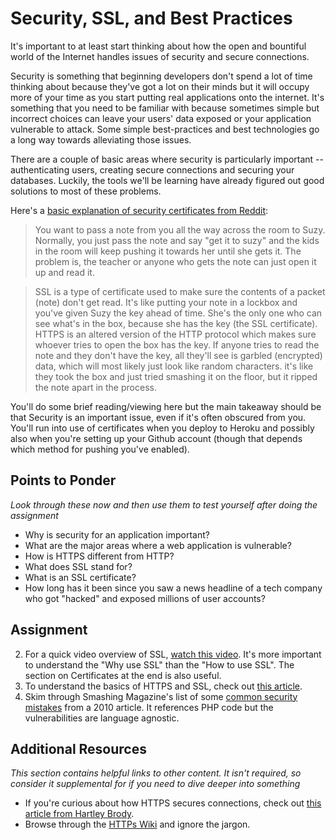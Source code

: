 # Security, SSL, and Best Practices
<!-- *Estimated Time: 1 hr* -->
<!-- this should probably be in rails course -->

It's important to at least start thinking about how the open and bountiful world of the Internet handles issues of security and secure connections.  

Security is something that beginning developers don't spend a lot of time thinking about because they've got a lot on their minds but it will occupy more of your time as you start putting real applications onto the internet.  It's something that you need to be familiar with because sometimes simple but incorrect choices can leave your users' data exposed or your application vulnerable to attack.  Some simple best-practices and best technologies go a long way towards alleviating those issues.

There are a couple of basic areas where security is particularly important -- authenticating users, creating secure connections and securing your databases.  Luckily, the tools we'll be learning have already figured out good solutions to most of these problems.  

Here's a [basic explanation of security certificates from Reddit](http://www.reddit.com/r/explainlikeimfive/comments/jsq3m/eli5_what_are_online_security_certificates_ssl/):


> You want to pass a note from you all the way across the room to Suzy. Normally, you just pass the note and say "get it to suzy" and the kids in the room will keep pushing it towards her until she gets it. The problem is, the teacher or anyone who gets the note can just open it up and read it.

> SSL is a type of certificate used to make sure the contents of a packet (note) don't get read. It's like putting your note in a lockbox and you've given Suzy the key ahead of time. She's the only one who can see what's in the box, because she has the key (the SSL certificate). HTTPS is an altered version of the HTTP protocol which makes sure whoever tries to open the box has the key. If anyone tries to read the note and they don't have the key, all they'll see is garbled (encrypted) data, which will most likely just look like random characters. it's like they took the box and just tried smashing it on the floor, but it ripped the note apart in the process.


You'll do some brief reading/viewing here but the main takeaway should be that Security is an important issue, even if it's often obscured from you.  You'll run into use of certificates when you deploy to Heroku and possibly also when you're setting up your Github account (though that depends which method for pushing you've enabled).

## Points to Ponder

*Look through these now and then use them to test yourself after doing the assignment*

* Why is security for an application important?
* What are the major areas where a web application is vulnerable?
* How is HTTPS different from HTTP?
* What does SSL stand for?
* What is an SSL certificate?
* How long has it been since you saw a news headline of a tech company who got "hacked" and exposed millions of user accounts?

## Assignment

2. For a quick video overview of SSL, [watch this video](http://www.youtube.com/watch?v=iQsKdtjwtYI).  It's more important to understand the "Why use SSL" than the "How to use SSL".  The section on Certificates at the end is also useful.
1. To understand the basics of HTTPS and SSL, check out [this article](http://www.hongkiat.com/blog/ssl-certs-guide/).
2. Skim through Smashing Magazine's list of some [common security mistakes](http://coding.smashingmagazine.com/2010/10/18/common-security-mistakes-in-web-applications/) from a 2010 article.  It references PHP code but the vulnerabilities are language agnostic.

## Additional Resources

*This section contains helpful links to other content. It isn't required, so consider it supplemental for if you need to dive deeper into something*


* If you're curious about how HTTPS secures connections, check out [this article from Hartley Brody](http://blog.hartleybrody.com/https-certificates/).
* Browse through the [HTTPs Wiki](http://en.wikipedia.org/wiki/HTTP_Secure) and ignore the jargon.

